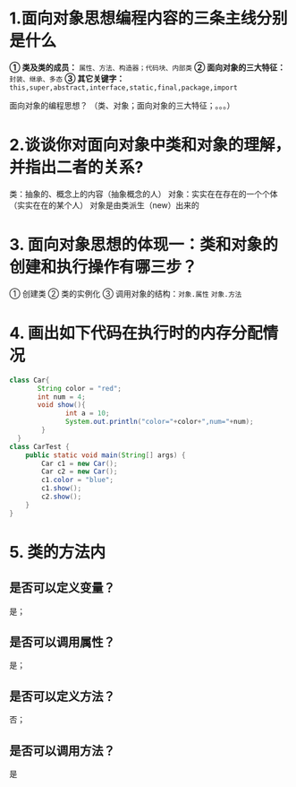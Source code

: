 # 1.面向对象思想编程内容的三条主线分别是什么
**① 类及类的成员：**
`属性、方法、构造器；代码块、内部类`
**② 面向对象的三大特征：**
`封装、继承、多态`
**③ 其它关键字：**
`this,super,abstract,interface,static,final,package,import`


面向对象的编程思想？
（类、对象；面向对象的三大特征；。。。）
# 2.谈谈你对面向对象中类和对象的理解，并指出二者的关系?
类：抽象的、概念上的内容（抽象概念的人）
对象：实实在在存在的一个个体（实实在在的某个人）
对象是由类派生（new）出来的
# 3. 面向对象思想的体现一：类和对象的创建和执行操作有哪三步？
① 创建类
② 类的实例化
③ 调用对象的结构：`对象.属性`	`对象.方法`​
# 4. 画出如下代码在执行时的内存分配情况
```java
class Car{
       String color = "red";
       int num = 4;
       void show(){
			  int a = 10;
	          System.out.println("color="+color+",num="+num);
        }
  }
class CarTest {
	public static void main(String[] args) {
		Car c1 = new Car();   
		Car c2 = new Car(); 
		c1.color = "blue";  
		c1.show();
		c2.show();
	}
}
```
# 5. 类的方法内
## 是否可以定义变量？
是；
## 是否可以调用属性？
是；
## 是否可以定义方法？
否；
## 是否可以调用方法？
是
